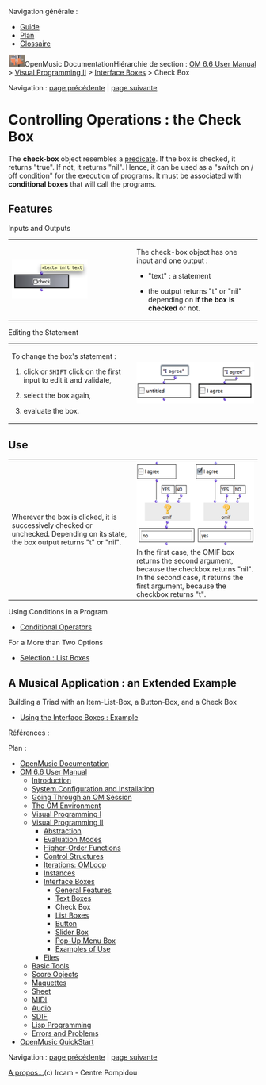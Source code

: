 <div id="tplf" class="tplPage">

<div id="tplh">

<span class="hidden">Navigation générale : </span>

  - [<span>Guide</span>](OM-Documentation.md)
  - [<span>Plan</span>](OM-Documentation_1.md)
  - [<span>Glossaire</span>](OM-Documentation_2.md)

</div>

<div id="tplt">

![empty.gif](../tplRes/page/empty.gif)![logoom1.png](../res/logoom1.png)<span class="tplTi">OpenMusic
Documentation</span><span class="sw_outStack_navRoot"><span class="hidden">Hiérarchie
de section : </span>[<span>OM 6.6 User
Manual</span>](OM-User-Manual.md)<span class="stkSep"> \>
</span>[<span>Visual Programming
II</span>](AdvancedVisualProgramming.md)<span class="stkSep"> \>
</span>[<span>Interface
Boxes</span>](InterfaceBoxes.md)<span class="stkSep"> \>
</span><span class="stkSel_yes"><span>Check Box</span></span></span>

</div>

<div class="tplNav">

<span class="hidden">Navigation : </span>[<span>page
précédente</span>](TextBoxes.md "page précédente(Text Boxes)")<span class="hidden">
| </span>[<span>page
suivante</span>](ListBoxes.md "page suivante(List Boxes)")

</div>

<div id="tplc" class="tplc_out_yes">

<div style="text-align: center;">



</div>

<div class="headCo">

# <span>Controlling Operations : the Check Box</span>

<div class="headCo_co">

<div>

<div class="infobloc">

<div class="txt">

The **check-box** object resembles a
[<span>predicate</span>](Predicates.md). If the box is checked, it
returns "true". If not, it returns "nil". Hence, it can be used as a
"switch on / off condition" for the execution of programs. It must be
associated with **conditional boxes** that will call the programs.

</div>

</div>

<div class="part">

## <span>Features</span>

<div class="part_co">

<div class="infobloc">

<div class="infobloc_ti">

<span>Inputs and Outputs</span>

</div>

<div class="txtRes">

<table>
<colgroup>
<col style="width: 50%" />
<col style="width: 50%" />
</colgroup>
<tbody>
<tr class="odd">
<td><div class="caption">
<div class="caption_co">
<img src="../res/check.png" width="153" height="80" alt="check.png" />
</div>
</div></td>
<td><div class="dk_txtRes_txt txt">
<p>The check-box object has one input and one output :</p>
<ul>
<li><p>"text" : a statement</p></li>
<li><p>the output returns "t" or "nil" depending on <strong>if the box is checked</strong> or not.</p></li>
</ul>
</div></td>
</tr>
</tbody>
</table>

</div>

</div>

<div class="infobloc">

<div class="infobloc_ti">

<span>Editing the Statement</span>

</div>

<div class="txtRes">

<table>
<colgroup>
<col style="width: 50%" />
<col style="width: 50%" />
</colgroup>
<tbody>
<tr class="odd">
<td><div class="dk_txtRes_txt txt">
<p>To change the box's statement :</p>
<ol>
<li><p>click or <code class="keyboard_tl">SHIFT</code> click on the first input to edit it and validate,</p></li>
<li><p>select the box again,</p></li>
<li><p>evaluate the box.</p></li>
</ol>
</div></td>
<td><div class="caption">
<div class="caption_co">
<img src="../res/check-text.png" width="246" height="84" alt="check-text.png" />
</div>
</div></td>
</tr>
</tbody>
</table>

</div>

</div>

</div>

</div>

<div class="part">

## <span>Use</span>

<div class="part_co">

<div class="infobloc">

<div class="txtRes">

<table>
<colgroup>
<col style="width: 50%" />
<col style="width: 50%" />
</colgroup>
<tbody>
<tr class="odd">
<td><div class="dk_txtRes_txt txt">
<p>Wherever the box is clicked, it is successively checked or unchecked. Depending on its state, the box output returns "t" or "nil".</p>
</div></td>
<td><div class="caption">
<div class="caption_co">
<img src="../res/check-box-ex.png" width="275" height="172" alt="In the first case, the OMIF box returns the second argument, because the checkbox returns &quot;nil&quot;. In the second case, it returns the first argument, because the checkbox returns &quot;t&quot;." />
</div>
<div class="caption_ti">
In the first case, the OMIF box returns the second argument, because the checkbox returns "nil". In the second case, it returns the first argument, because the checkbox returns "t".
</div>
</div></td>
</tr>
</tbody>
</table>

</div>

<div class="linkSet">

<div class="linkSet_ti">

<span>Using Conditions in a Program</span>

</div>

<div class="linkUL">

  - [<span>Conditional Operators</span>](ConditionalOps.md)

</div>

</div>

<div class="linkSet">

<div class="linkSet_ti">

<span>For a More than Two Options</span>

</div>

<div class="linkUL">

  - [<span>Selection : List Boxes</span>](ListBoxes.md)

</div>

</div>

</div>

</div>

</div>

<div class="part">

## <span>A Musical Application : an Extended Example</span>

<div class="part_co">

<div class="infobloc">

<div class="linkSet">

<div class="linkSet_ti">

<span>Building a Triad with an Item-List-Box, a Button-Box, and a Check
Box</span>

</div>

<div class="linkUL">

  - [<span>Using the Interface Boxes :
    Example</span>](InterfaceExample.md)

</div>

</div>

</div>

</div>

</div>

</div>

</div>

</div>

<span class="hidden">Références : </span>

</div>

<div id="tplo" class="tplo_out_yes">

<div class="tplOTp">

<div class="tplOBm">

<div id="mnuFrm">

<span class="hidden">Plan :</span>

<div id="mnuFrmUp" onmouseout="menuScrollTiTask.fSpeed=0;" onmouseover="if(menuScrollTiTask.fSpeed&gt;=0) {menuScrollTiTask.fSpeed=-2; scTiLib.addTaskNow(menuScrollTiTask);}" onclick="menuScrollTiTask.fSpeed-=2;" style="display: none;">

<span id="mnuFrmUpLeft">[](#)</span><span id="mnuFrmUpCenter"></span><span id="mnuFrmUpRight"></span>

</div>

<div id="mnuScroll">

  - [<span>OpenMusic Documentation</span>](OM-Documentation.md)
  - [<span>OM 6.6 User Manual</span>](OM-User-Manual.md)
      - [<span>Introduction</span>](00-Sommaire.md)
      - [<span>System Configuration and
        Installation</span>](Installation.md)
      - [<span>Going Through an OM Session</span>](Goingthrough.md)
      - [<span>The OM Environment</span>](Environment.md)
      - [<span>Visual Programming I</span>](BasicVisualProgramming.md)
      - [<span>Visual Programming
        II</span>](AdvancedVisualProgramming.md)
          - [<span>Abstraction</span>](Abstraction.md)
          - [<span>Evaluation Modes</span>](EvalModes.md)
          - [<span>Higher-Order Functions</span>](HighOrder.md)
          - [<span>Control Structures</span>](Control.md)
          - [<span>Iterations: OMLoop</span>](OMLoop.md)
          - [<span>Instances</span>](Instances.md)
          - [<span>Interface Boxes</span>](InterfaceBoxes.md)
              - [<span>General Features</span>](GeneralFeatures.md)
              - [<span>Text Boxes</span>](TextBoxes.md)
              - <span id="i3" class="outLeftSel_yes"><span>Check
                Box</span></span>
              - [<span>List Boxes</span>](ListBoxes.md)
              - [<span>Button</span>](Button.md)
              - [<span>Slider Box</span>](Slider.md)
              - [<span>Pop-Up Menu Box</span>](MenuBoxes.md)
              - [<span>Examples of Use</span>](InterfaceExample.md)
          - [<span>Files</span>](Files.md)
      - [<span>Basic Tools</span>](BasicObjects.md)
      - [<span>Score Objects</span>](ScoreObjects.md)
      - [<span>Maquettes</span>](Maquettes.md)
      - [<span>Sheet</span>](Sheet.md)
      - [<span>MIDI</span>](MIDI.md)
      - [<span>Audio</span>](Audio.md)
      - [<span>SDIF</span>](SDIF.md)
      - [<span>Lisp Programming</span>](Lisp.md)
      - [<span>Errors and Problems</span>](errors.md)
  - [<span>OpenMusic QuickStart</span>](QuickStart-Chapters.md)

</div>

<div id="mnuFrmDown" onmouseout="menuScrollTiTask.fSpeed=0;" onmouseover="if(menuScrollTiTask.fSpeed&lt;=0) {menuScrollTiTask.fSpeed=2; scTiLib.addTaskNow(menuScrollTiTask);}" onclick="menuScrollTiTask.fSpeed+=2;" style="display: none;">

<span id="mnuFrmDownLeft">[](#)</span><span id="mnuFrmDownCenter"></span><span id="mnuFrmDownRight"></span>

</div>

</div>

</div>

</div>

</div>

<div class="tplNav">

<span class="hidden">Navigation : </span>[<span>page
précédente</span>](TextBoxes.md "page précédente(Text Boxes)")<span class="hidden">
| </span>[<span>page
suivante</span>](ListBoxes.md "page suivante(List Boxes)")

</div>

<div id="tplb">

[<span>A propos...</span>](OM-Documentation_3.md)(c) Ircam - Centre
Pompidou

</div>

</div>
